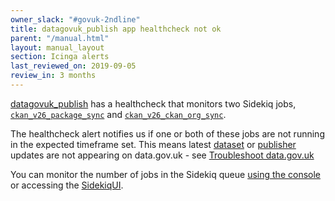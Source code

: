 ```yaml
---
owner_slack: "#govuk-2ndline"
title: datagovuk_publish app healthcheck not ok
parent: "/manual.html"
layout: manual_layout
section: Icinga alerts
last_reviewed_on: 2019-09-05
review_in: 3 months
---
```


[datagovuk_publish](https://github.com/alphagov/datagovuk_publish)
has a healthcheck that monitors two Sidekiq jobs,
[`ckan_v26_package_sync`](https://github.com/alphagov/datagovuk_publish/blob/master/app/workers/ckan/v26/package_sync_worker.rb)
and [`ckan_v26_ckan_org_sync`](https://github.com/alphagov/datagovuk_publish/blob/master/app/workers/ckan/v26/ckan_org_sync_worker.rb).

The healthcheck alert notifies us if one or both of these jobs are not running in
the expected timeframe set. This means latest [dataset](https://ckan.publishing.service.gov.uk/dataset)
or [publisher](https://ckan.publishing.service.gov.uk/publisher) updates are
not appearing on data.gov.uk - see [Troubleshoot data.gov.uk](https://docs.publishing.service.gov.uk/manual/data-gov-uk-troubleshooting.html#datasets-published-in-ckan-are-not-appearing-on-find)

You can monitor the number of jobs in the Sidekiq queue
[using the console](https://docs.publishing.service.gov.uk/manual/data-gov-uk-monitoring.html#sidekiq-publish)
or accessing the [SidekiqUI](https://docs.publishing.service.gov.uk/manual/data-gov-uk-monitoring.html#sidekiq-ui-publish).
